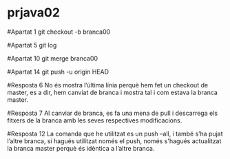 # prjava02
#Apartat 1
git checkout -b branca00

#Apartat 5
git log


#Apartat 10
git merge branca00

#Apartat 14
git push -u origin HEAD

#Resposta 6
No és mostra l’última línia perquè hem fet un checkout de master,
es a dir, hem canviat de branca i mostra tal i com estava la branca master.

#Resposta 7
Al canviar de branca, es fa una mena de pull i descarrega els fitxers de la branca 
amb les seves respectives modificacions.


#Resposta 12
La comanda que he utilitzat es un push –all, i també s’ha pujat l’altre branca, si hagués 
utilitzat només el push, només s'hagués actualitzat la branca master perquè és idèntica 
a l’altre branca.
